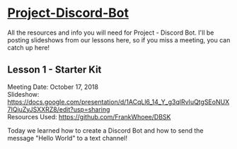 # [Project-Discord-Bot](https://vikingsdev.github.io/resources.html)
All the resources and info you will need for Project - Discord Bot. I'll be posting slideshows from our lessons here, so if you miss a meeting, you can catch up here!

## Lesson 1 - Starter Kit
Meeting Date: October 17, 2018<br/>
Slideshow: https://docs.google.com/presentation/d/1ACqLl6_14_Y_g3qlRvIuQtgSEoNUX7IQjuZyJSXXRZ8/edit?usp=sharing <br/>
Resources Used: https://github.com/FrankWhoee/DBSK <br/>

Today we learned how to create a Discord Bot and how to send the message "Hello World" to a text channel!
